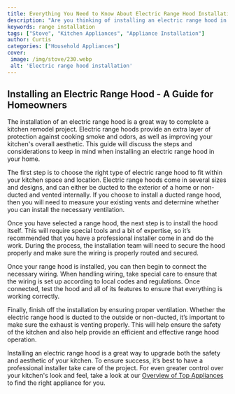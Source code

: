 ```yaml
---
title: Everything You Need to Know About Electric Range Hood Installation
description: "Are you thinking of installing an electric range hood in your kitchen Learn all you need to know about the steps tools and considerations involved in the process"
keywords: range installation
tags: ["Stove", "Kitchen Appliances", "Appliance Installation"]
author: Curtis
categories: ["Household Appliances"]
cover: 
 image: /img/stove/230.webp
 alt: 'Electric range hood installation'
---
```

## Installing an Electric Range Hood - A Guide for Homeowners

The installation of an electric range hood is a great way to complete a kitchen remodel project. Electric range hoods provide an extra layer of protection against cooking smoke and odors, as well as improving your kitchen's overall aesthetic. This guide will discuss the steps and considerations to keep in mind when installing an electric range hood in your home. 

The first step is to choose the right type of electric range hood to fit within your kitchen space and location. Electric range hoods come in several sizes and designs, and can either be ducted to the exterior of a home or non-ducted and vented internally. If you choose to install a ducted range hood, then you will need to measure your existing vents and determine whether you can install the necessary ventilation.

Once you have selected a range hood, the next step is to install the hood itself. This will require special tools and a bit of expertise, so it’s recommended that you have a professional installer come in and do the work. During the process, the installation team will need to secure the hood properly and make sure the wiring is properly routed and secured.

Once your range hood is installed, you can then begin to connect the necessary wiring. When handling wiring, take special care to ensure that the wiring is set up according to local codes and regulations. Once connected, test the hood and all of its features to ensure that everything is working correctly. 

Finally, finish off the installation by ensuring proper ventilation. Whether the electric range hood is ducted to the outside or non-ducted, it’s important to make sure the exhaust is venting properly. This will help ensure the safety of the kitchen and also help provide an efficient and effective range hood operation. 

Installing an electric range hood is a great way to upgrade both the safety and aesthetic of your kitchen. To ensure success, it’s best to have a professional installer take care of the project. For even greater control over your kitchen's look and feel, take a look at our [Overview of Top Appliances](./pages/appliance-overview) to find the right appliance for you.
